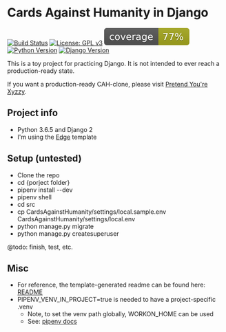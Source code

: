 # Cards Against Humanity in Django

[![Build Status](https://travis-ci.org/hamtaai/CardsAgainstHumanity.svg?branch=master)](https://travis-ci.org/hamtaai/CardsAgainstHumanity)
[![License: GPL v3](https://img.shields.io/badge/License-GPL%20v3-blue.svg)](https://www.gnu.org/licenses/gpl-3.0)
[![Coverage](coverage.svg)](https://github.com/hamtaai/CardsAgainstHumanity)
[![Python Version](https://img.shields.io/badge/python-3.6-blue.svg)](https://github.com/hamtaai/CardsAgainstHumanity)
[![Django Version](https://img.shields.io/badge/django-2.0-blue.svg)](https://github.com/hamtaai/CardsAgainstHumanity)

This is a toy project for practicing Django. It is not intended to ever reach a production-ready state.

If you want a production-ready CAH-clone, please visit [Pretend You're Xyzzy](https://github.com/ajanata/PretendYoureXyzzy).

## Project info
* Python 3.6.5 and Django 2
* I'm using the [Edge](https://github.com/arocks/edge) template

## Setup (untested)
* Clone the repo
* cd {porject folder}
* pipenv install --dev
* pipenv shell
* cd src
* cp CardsAgainstHumanity/settings/local.sample.env CardsAgainstHumanity/settings/local.env
* python manage.py migrate
* python manage.py createsuperuser

@todo: finish, test, etc.

## Misc
* For reference, the template-generated readme can be found here: [README](docs/TEMPLATE-README.md)
* PIPENV_VENV_IN_PROJECT=true is needed to have a project-specific .venv
  * Note, to set the venv path globally, WORKON_HOME can be used
  * See: [pipenv docs](http://pipenv.readthedocs.io/en/latest/advanced/#custom-virtual-environment-location)
